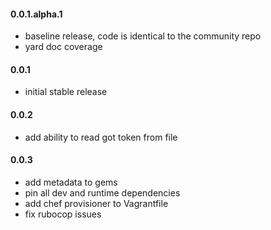 #### 0.0.1.alpha.1
* baseline release, code is identical to the community repo
* yard doc coverage

#### 0.0.1
* initial stable release

#### 0.0.2
* add ability to read got token from file

#### 0.0.3

* add metadata to gems
* pin all dev and runtime dependencies
* add chef provisioner to Vagrantfile
* fix rubocop issues
